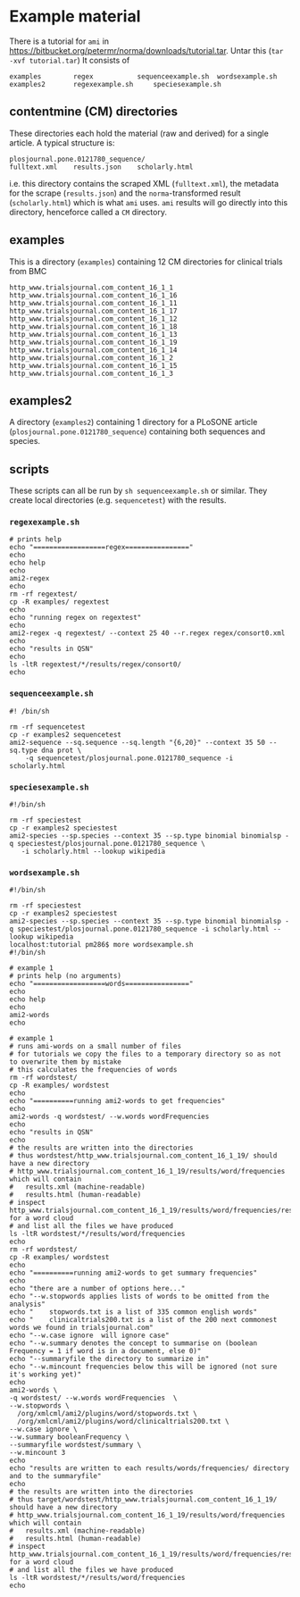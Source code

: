 # Example material
There is a tutorial for `ami` in https://bitbucket.org/petermr/norma/downloads/tutorial.tar. Untar this (`tar -xvf tutorial.tar`)
It consists of
```
examples		regex			sequenceexample.sh	wordsexample.sh examples2		regexexample.sh		speciesexample.sh
```

## contentmine (CM) directories

These directories each hold the material (raw and derived) for a single article. A typical structure is:
```
plosjournal.pone.0121780_sequence/
fulltext.xml	results.json	scholarly.html
```
i.e. this directory contains the scraped XML (`fulltext.xml`), the metadata for the scrape (`results.json`) and the `norma`-transformed result (`scholarly.html`) which is what `ami` uses. `ami` results will go directly into this directory,
henceforce called a `CM` directory.

## examples

This is a directory (`examples`) containing 12 CM directories for clinical trials from BMC
```
http_www.trialsjournal.com_content_16_1_1	   http_www.trialsjournal.com_content_16_1_16
http_www.trialsjournal.com_content_16_1_11	 http_www.trialsjournal.com_content_16_1_17
http_www.trialsjournal.com_content_16_1_12	 http_www.trialsjournal.com_content_16_1_18
http_www.trialsjournal.com_content_16_1_13	 http_www.trialsjournal.com_content_16_1_19
http_www.trialsjournal.com_content_16_1_14	 http_www.trialsjournal.com_content_16_1_2
http_www.trialsjournal.com_content_16_1_15	 http_www.trialsjournal.com_content_16_1_3
```

## examples2

A directory (`examples2`) containing 1 directory for a PLoSONE article (`plosjournal.pone.0121780_sequence`) containing both sequences and species.

## scripts

These scripts can all be run by `sh sequenceexample.sh` or similar. They create local directories (e.g. `sequencetest`)
with the results.

###  `regexexample.sh`
```
# prints help
echo "==================regex================"
echo
echo help 
echo
ami2-regex
echo
rm -rf regextest/
cp -R examples/ regextest
echo
echo "running regex on regextest"
echo
ami2-regex -q regextest/ --context 25 40 --r.regex regex/consort0.xml 
echo
echo "results in QSN"
echo
ls -ltR regextest/*/results/regex/consort0/
echo
```

###  `sequenceexample.sh`
```
#! /bin/sh

rm -rf sequencetest
cp -r examples2 sequencetest
ami2-sequence --sq.sequence --sq.length "{6,20}" --context 35 50 --sq.type dna prot \
    -q sequencetest/plosjournal.pone.0121780_sequence -i scholarly.html
```

###  `speciesexample.sh`
```
#!/bin/sh

rm -rf speciestest
cp -r examples2 speciestest
ami2-species --sp.species --context 35 --sp.type binomial binomialsp -q speciestest/plosjournal.pone.0121780_sequence \
   -i scholarly.html --lookup wikipedia

```
###  `wordsexample.sh`
```
#!/bin/sh

rm -rf speciestest
cp -r examples2 speciestest
ami2-species --sp.species --context 35 --sp.type binomial binomialsp -q speciestest/plosjournal.pone.0121780_sequence -i scholarly.html --lookup wikipedia
localhost:tutorial pm286$ more wordsexample.sh 
#!/bin/sh

# example 1
# prints help (no arguments)
echo "==================words================"
echo
echo help 
echo
ami2-words
echo

# example 1
# runs ami-words on a small number of files 
# for tutorials we copy the files to a temporary directory so as not to overwrite them by mistake
# this calculates the frequencies of words
rm -rf wordstest/
cp -R examples/ wordstest
echo
echo "==========running ami2-words to get frequencies"
echo
ami2-words -q wordstest/ --w.words wordFrequencies  
echo
echo "results in QSN"
echo
# the results are written into the directories
# thus wordstest/http_www.trialsjournal.com_content_16_1_19/ should have a new directory
# http_www.trialsjournal.com_content_16_1_19/results/word/frequencies which will contain
#   results.xml (machine-readable)
#   results.html (human-readable)
# inspect http_www.trialsjournal.com_content_16_1_19/results/word/frequencies/results.html for a word cloud
# and list all the files we have produced
ls -ltR wordstest/*/results/word/frequencies
echo
rm -rf wordstest/
cp -R examples/ wordstest
echo
echo "==========running ami2-words to get summary frequencies"
echo
echo "there are a number of options here..."
echo "--w.stopwords applies lists of words to be omitted from the analysis"
echo "    stopwords.txt is a list of 335 common english words"
echo "    clinicaltrials200.txt is a list of the 200 next commonest words we found in trialsjournal.com"
echo "--w.case ignore  will ignore case"
echo "--w.summary denotes the concept to summarise on (boolean Frequency = 1 if word is in a document, else 0)"
echo "--summaryfile the directory to summarize in"
echo "--w.mincount frequencies below this will be ignored (not sure it's working yet)"
echo
ami2-words \
-q wordstest/ --w.words wordFrequencies  \
--w.stopwords \
  /org/xmlcml/ami2/plugins/word/stopwords.txt \
  /org/xmlcml/ami2/plugins/word/clinicaltrials200.txt \
--w.case ignore \
--w.summary booleanFrequency \
--summaryfile wordstest/summary \
--w.mincount 3
echo
echo "results are written to each results/words/frequencies/ directory and to the summaryfile"
echo
# the results are written into the directories
# thus target/wordstest/http_www.trialsjournal.com_content_16_1_19/ should have a new directory
# http_www.trialsjournal.com_content_16_1_19/results/word/frequencies which will contain
#   results.xml (machine-readable)
#   results.html (human-readable)
# inspect http_www.trialsjournal.com_content_16_1_19/results/word/frequencies/results.html for a word cloud
# and list all the files we have produced
ls -ltR wordstest/*/results/word/frequencies
echo
```
